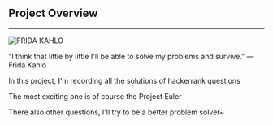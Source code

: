 ## Project Overview

------
![FRIDA KAHLO](http://www.oceansbridge.com/paintings/artists/k/frida-kahlo/big/self-portrait-dedicated-to-dr-eloesser-1940-xx-private-collection.jpg=100x)

“I think that little by little I'll be able to solve my problems and survive.” ― Frida Kahlo

In this project, I'm recording all the solutions of hackerrank questions

The most exciting one is of course the Project Euler

There also other questions, I'll try to be a better problem solver~ 
